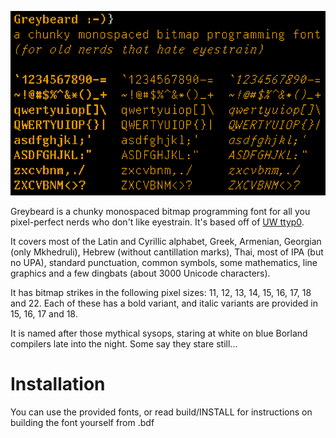 ![Greybeard](logo.png)

Greybeard is a chunky monospaced bitmap programming font for all you pixel-perfect nerds who don't like eyestrain. It's based off of [UW ttyp0](http://people.mpi-inf.mpg.de/~uwe/misc/uw-ttyp0/).

It covers most of the Latin and Cyrillic alphabet, Greek, Armenian, Georgian (only Mkhedruli), Hebrew (without cantillation marks), Thai, most of IPA (but no UPA), standard punctuation, common symbols, some mathematics, line graphics and a few dingbats (about 3000 Unicode characters).

It has bitmap strikes in the following pixel sizes: 11, 12, 13, 14, 15, 16, 17, 18 and 22. Each of these has a bold variant, and italic variants are provided in 15, 16, 17 and 18.

It is named after those mythical sysops, staring at white on blue Borland compilers late into the night. Some say they stare still...

# Installation

You can use the provided fonts, or read build/INSTALL for instructions on building the font yourself from .bdf

